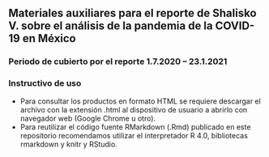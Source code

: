## Materiales auxiliares para el reporte de Shalisko V. sobre el análisis de la pandemia de la COVID-19 en México
### Periodo de cubierto por el reporte 1.7.2020 – 23.1.2021
### Instructivo de uso
* Para consultar los productos en formato HTML se requiere descargar el archivo con la extensión .html al dispositivo de usuario a abrirlo con navegador web (Google Chrome u otro).
* Para reutilizar el código fuente RMarkdown (.Rmd) publicado en este repositorio recomendamos utilizar el interpretador R 4.0, bibliotecas rmarkdown y knitr y RStudio.

